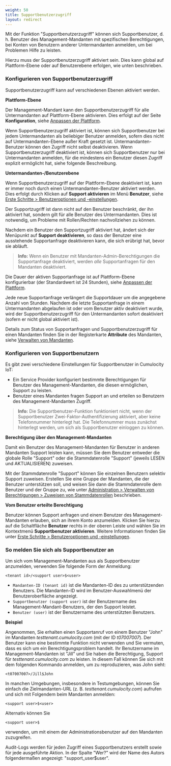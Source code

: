 ```yaml
---
weight: 50
title: Supportbenutzerzugriff
layout: redirect
---
```


Mit der Funktion "Supportbenutzerzugriff" können sich Supportbenutzer, d. h. Benutzer des Management-Mandanten mit spezifischen Berechtigungen, bei Konten von Benutzern anderer Untermandanten anmelden, um bei Problemen Hilfe zu leisten.

Hierzu muss der Supportbenutzerzugriff aktiviert sein. Dies kann global auf Plattform-Ebene oder auf Benutzerebene erfolgen, wie unten beschrieben.


### <a name="configuring-support-access"></a>Konfigurieren von Supportbenutzerzugriff

Supportbenutzerzugriff kann auf verschiedenen Ebenen aktiviert werden.

**Plattform-Ebene**

Der Management-Mandant kann den Supportbenutzerzugriff für alle Untermandanten auf Plattform-Ebene aktivieren. Dies erfolgt auf der Seite **Konfiguration**, siehe [Anpassen der Plattform](/users-guide/enterprise-edition#customization).

Wenn Supportbenutzerzugriff aktiviert ist, können sich Supportbenutzer bei jedem Untermandanten als beliebiger Benutzer anmelden, sofern dies nicht auf Untermandanten-Ebene außer Kraft gesetzt ist. Untermandanten-Benutzer können den Zugriff nicht selbst deaktivieren. Wenn Supportbenutzerzugriff deaktiviert ist, können sich Supportbenutzer nur bei Untermandanten anmelden, für die mindestens ein Benutzer diesen Zugriff explizit ermöglicht hat, siehe folgende Beschreibung.

**Untermandanten-/Benutzerebene**

Wenn Supportbenutzerzugriff auf der Plattform-Ebene deaktiviert ist, kann er immer noch durch einen Untermandanten-Benutzer aktiviert werden. Dies erfolgt durch Klicken auf **Support aktivieren** im Menü **Benutzer**, siehe [Erste Schritte > Benutzeroptionen und -einstellungen](/users-guide/getting-started/#user-settings).

Der Supportzugriff ist dann nicht auf den Benutzer beschränkt, der ihn aktiviert hat, sondern gilt für alle Benutzer des Untermandanten. Dies ist notwendig, um Probleme mit Rollen/Rechten nachvollziehen zu können.

Nachdem ein Benutzer den Supportzugriff aktiviert hat, ändert sich der Menüpunkt auf **Support deaktivieren**, so dass der Benutzer eine ausstehende Supportanfrage deaktivieren kann, die sich erübrigt hat, bevor sie abläuft.

> **Info:** Wenn ein Benutzer mit Mandanten-Admin-Berechtigungen die Supportanfrage deaktiviert, werden *alle* Supportanfragen für den Mandanten deaktiviert.

Die Dauer der aktiven Supportanfrage ist auf Plattform-Ebene konfigurierbar (der Standardwert ist 24 Stunden), siehe [Anpassen der Plattform](/users-guide/enterprise-edition#customization).

Jede neue Supportanfrage verlängert die Supportdauer um die angegebene Anzahl von Stunden. Nachdem die letzte Supportanfrage in einem Untermandanten abgelaufen ist oder vom Benutzer aktiv deaktiviert wurde, wird der Supportbenutzerzugriff für den Untermandanten sofort deaktiviert (sofern er nicht global aktiviert ist).

Details zum Status von Supportanfragen und Supportbenutzerzugriff für einen Mandanten finden Sie in der Registerkarte **Attribute** des Mandanten, siehe [Verwalten von Mandanten](/users-guide/enterprise-edition#managing-tenants).

### Konfigurieren von Supportbenutzern

Es gibt zwei verschiedene Einstellungen für Supportbenutzer in Cumulocity IoT:

- Ein Service Provider konfiguriert bestimmte Berechtigungen für Benutzer des Management-Mandanten, die diesen ermöglichen, Support zu leisten.
- Benutzer eines Mandanten fragen Support an und erteilen so Benutzern des Management-Mandanten Zugriff.

> **Info:** Die Supportbenutzer-Funktion funktioniert nicht, wenn der Supportbenutzer Zwei-Faktor-Authentifizierung aktiviert, aber keine Telefonnummer hinterlegt hat. Die Telefonnummer muss zunächst hinterlegt werden, um sich als Supportbenutzer einloggen zu können.

**Berechtigung über den Management-Mandanten**

Damit ein Benutzer des Management-Mandanten für Benutzer in anderen Mandanten Support leisten kann, müssen Sie dem Benutzer entweder die globale Rolle "Support" oder die Stammdatenrolle "Support" (jeweils LESEN und AKTUALISIEREN) zuweisen.

Mit der Stammdatenrolle "Support" können Sie einzelnen Benutzern selektiv Support zuweisen. Erstellen Sie eine Gruppe der Mandanten, die der Benutzer unterstützen soll, und weisen Sie dann die Stammdatenrolle dem Benutzer und der Gruppe zu, wie unter [Administration > Verwalten von Berechtigungen > Zuweisen von Stammdatenrollen](/users-guide/administration#attach-inventory) beschrieben.

**Vom Benutzer erteilte Berechtigung**

Benutzer können Support anfragen und einem Benutzer des Management-Mandanten erlauben, sich an ihrem Konto anzumelden. Klicken Sie hierzu auf die Schaltfläche **Benutzer** rechts in der oberen Leiste und wählen Sie im Kontextmenü **Supportbenutzer aktivieren**. Weitere Informationen finden Sie unter [Erste Schritte > Benutzeroptionen und -einstellungen](/users-guide/getting-started/#user-settings).


### So melden Sie sich als Supportbenutzer an

Um sich vom Management-Mandanten aus als Supportbenutzer anzumelden, verwenden Sie folgende Form der Anmeldung:

	<tenant id>/<support user>$<user>


* `Mandanten-ID (tenant id)` ist die Mandanten-ID des zu unterstützenden Benutzers. Die Mandanten-ID wird im Benutzer-Auswahlmenü der Benutzeroberfläche angezeigt.
* `Supportbenutzer (support user)` ist der Benutzername des Management-Mandant-Benutzers, der den Support leistet.
* `Benutzer (user)` ist der Benutzername des unterstützten Benutzers.

**Beispiel**

Angenommen, Sie erhalten einen Supportanruf von einem Benutzer "John" im Mandanten *testtenant.cumulocity.com* (mit der ID *t07007007*). Der Benutzer kann eine bestimmte Funktion nicht verwenden und Sie vermuten, dass es sich um ein Berechtigungsproblem handelt. Ihr Benutzername im Management-Mandanten ist "Jill" und Sie haben die Berechtigung, Support für *testtenant.cumulocity.com* zu leisten. In diesem Fall können Sie sich mit dem folgenden Kommando anmelden, um zu reproduzieren, was John sieht:

	<t07007007>/Jill$John


In manchen Umgebungen, insbesondere in Testumgebungen, können Sie einfach die Zielmandanten-URL (z. B. *testtenant.cumulocity.com*) aufrufen und sich mit Folgendem beim Mandanten anmelden: 

	<support user>$<user>

Alternativ können Sie

```
<support user>$
```

verwenden, um mit einem der Administrationsbenutzer auf den Mandanten zuzugreifen.

Audit-Logs werden für jeden Zugriff eines Supportbenutzers erstellt sowie für jede ausgeführte Aktion. In der Spalte "Wer?" wird der Name des Autors folgendermaßen angezeigt: "support_user$user".
